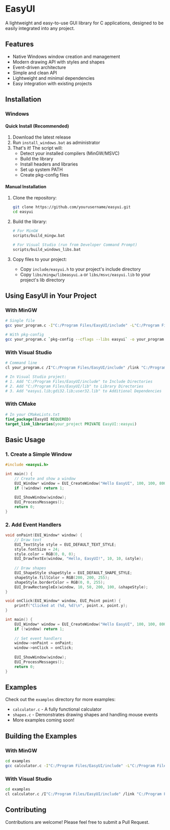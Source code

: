 # EasyUI

A lightweight and easy-to-use GUI library for C applications, designed to be easily integrated into any project.

## Features

- Native Windows window creation and management
- Modern drawing API with styles and shapes
- Event-driven architecture
- Simple and clean API
- Lightweight and minimal dependencies
- Easy integration with existing projects

## Installation

### Windows

#### Quick Install (Recommended)
1. Download the latest release
2. Run `install_windows.bat` as administrator
3. That's it! The script will:
   - Detect your installed compilers (MinGW/MSVC)
   - Build the library
   - Install headers and libraries
   - Set up system PATH
   - Create pkg-config files

#### Manual Installation
1. Clone the repository:
   ```bash
   git clone https://github.com/yourusername/easyui.git
   cd easyui
   ```

2. Build the library:
   ```bash
   # For MinGW
   scripts/build_mingw.bat

   # For Visual Studio (run from Developer Command Prompt)
   scripts/build_windows_libs.bat
   ```

3. Copy files to your project:
   - Copy `include/easyui.h` to your project's include directory
   - Copy `libs/mingw/libeasyui.a` or `libs/msvc/easyui.lib` to your project's lib directory

## Using EasyUI in Your Project

### With MinGW
```bash
# Single file
gcc your_program.c -I"C:/Program Files/EasyUI/include" -L"C:/Program Files/EasyUI/lib" -leasyui -lgdi32 -luser32 -o your_program

# With pkg-config
gcc your_program.c `pkg-config --cflags --libs easyui` -o your_program
```

### With Visual Studio
```bash
# Command line
cl your_program.c /I"C:/Program Files/EasyUI/include" /link "C:/Program Files/EasyUI/lib/easyui.lib" gdi32.lib user32.lib

# In Visual Studio project:
# 1. Add "C:/Program Files/EasyUI/include" to Include Directories
# 2. Add "C:/Program Files/EasyUI/lib" to Library Directories
# 3. Add "easyui.lib;gdi32.lib;user32.lib" to Additional Dependencies
```

### With CMake
```cmake
# In your CMakeLists.txt
find_package(EasyUI REQUIRED)
target_link_libraries(your_project PRIVATE EasyUI::easyui)
```

## Basic Usage

### 1. Create a Simple Window
```c
#include <easyui.h>

int main() {
    // Create and show a window
    EUI_Window* window = EUI_CreateWindow("Hello EasyUI", 100, 100, 800, 600);
    if (!window) return 1;
    
    EUI_ShowWindow(window);
    EUI_ProcessMessages();
    return 0;
}
```

### 2. Add Event Handlers
```c
void onPaint(EUI_Window* window) {
    // Draw text
    EUI_TextStyle style = EUI_DEFAULT_TEXT_STYLE;
    style.fontSize = 24;
    style.color = RGB(0, 0, 0);
    EUI_DrawTextEx(window, "Hello, EasyUI!", 10, 10, &style);
    
    // Draw shapes
    EUI_ShapeStyle shapeStyle = EUI_DEFAULT_SHAPE_STYLE;
    shapeStyle.fillColor = RGB(200, 200, 255);
    shapeStyle.borderColor = RGB(0, 0, 255);
    EUI_DrawRectangleEx(window, 10, 50, 200, 100, &shapeStyle);
}

void onClick(EUI_Window* window, EUI_Point point) {
    printf("Clicked at (%d, %d)\n", point.x, point.y);
}

int main() {
    EUI_Window* window = EUI_CreateWindow("Hello EasyUI", 100, 100, 800, 600);
    if (!window) return 1;
    
    // Set event handlers
    window->onPaint = onPaint;
    window->onClick = onClick;
    
    EUI_ShowWindow(window);
    EUI_ProcessMessages();
    return 0;
}
```

## Examples

Check out the `examples` directory for more examples:
- `calculator.c` - A fully functional calculator
- `shapes.c` - Demonstrates drawing shapes and handling mouse events
- More examples coming soon!

## Building the Examples

### With MinGW
```bash
cd examples
gcc calculator.c -I"C:/Program Files/EasyUI/include" -L"C:/Program Files/EasyUI/lib" -leasyui -lgdi32 -luser32 -o calculator
```

### With Visual Studio
```bash
cd examples
cl calculator.c /I"C:/Program Files/EasyUI/include" /link "C:/Program Files/EasyUI/lib/easyui.lib" gdi32.lib user32.lib
```

## Contributing

Contributions are welcome! Please feel free to submit a Pull Request.
